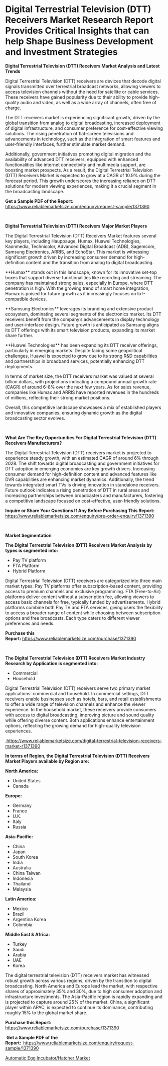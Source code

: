 <p><h1>Digital Terrestrial Television (DTT) Receivers Market Research Report Provides Critical Insights that can help Shape Business Development and Investment Strategies</h1></p><p><strong>Digital Terrestrial Television (DTT) Receivers Market Analysis and Latest Trends</strong></p>
<p><p>Digital Terrestrial Television (DTT) receivers are devices that decode digital signals transmitted over terrestrial broadcast networks, allowing viewers to access television channels without the need for satellite or cable services. These receivers have gained popularity due to their ability to provide high-quality audio and video, as well as a wide array of channels, often free of charge.</p><p>The DTT receivers market is experiencing significant growth, driven by the global transition from analog to digital broadcasting, increased deployment of digital infrastructure, and consumer preference for cost-effective viewing solutions. The rising penetration of flat-screen televisions and advancements in technology, such as the integration of smart features and user-friendly interfaces, further stimulate market demand. </p><p>Additionally, government initiatives promoting digital migration and the availability of advanced DTT receivers, equipped with enhanced functionalities like internet connectivity and multimedia support, are boosting market prospects. As a result, the Digital Terrestrial Television (DTT) Receivers Market is expected to grow at a CAGR of 10.9% during the forecast period. This growth underscores the increasing reliance on DTT solutions for modern viewing experiences, making it a crucial segment in the broadcasting landscape.</p></p>
<p><strong>Get a Sample PDF of the Report:&nbsp;</strong> <a href="https://www.reliablemarketsize.com/enquiry/request-sample/1371390?utm_campaign=2936&utm_medium=2&utm_source=Github&utm_content=ia&utm_term=22032025&utm_id=digital-terrestrial-television-dtt-receivers">https://www.reliablemarketsize.com/enquiry/request-sample/1371390</a></p>
<p>&nbsp;</p>
<p><strong>Digital Terrestrial Television (DTT) Receivers Major Market Players</strong></p>
<p><p>The Digital Terrestrial Television (DTT) Receivers Market features several key players, including Hauppauge, Humax, Huawei Technologies, Kaonmedia, Technicolor, Advanced Digital Broadcast (ADB), Sagemcom, Samsung Electronics, ARRIS, and EchoStar. This market is witnessing significant growth driven by increasing consumer demand for high-definition content and the transition from analog to digital broadcasting.</p><p>**Humax** stands out in this landscape, known for its innovative set-top boxes that support diverse functionalities like recording and streaming. The company has maintained strong sales, especially in Europe, where DTT penetration is high. With the growing trend of smart home integration, Humax is poised for future growth as it increasingly focuses on IoT-compatible devices.</p><p>**Samsung Electronics** leverages its branding and extensive product ecosystem, dominating several segments of the electronics market. Its DTT receivers benefit from the company’s advancements in display technology and user-interface design. Future growth is anticipated as Samsung aligns its DTT offerings with its smart television products, expanding its market share further.</p><p>**Huawei Technologies** has been expanding its DTT receiver offerings, particularly in emerging markets. Despite facing some geopolitical challenges, Huawei is expected to grow due to its strong R&D capabilities and partnerships in broadband services, potentially enhancing DTT deployments.</p><p>In terms of market size, the DTT receivers market was valued at several billion dollars, with projections indicating a compound annual growth rate (CAGR) of around 6-8% over the next few years. As for sales revenue, companies like Humax and ARRIS have reported revenues in the hundreds of millions, reflecting their strong market positions.</p><p>Overall, this competitive landscape showcases a mix of established players and innovative companies, ensuring dynamic growth as the digital broadcasting sector evolves.</p></p>
<p>&nbsp;</p>
<p><strong>What Are The Key Opportunities For Digital Terrestrial Television (DTT) Receivers Manufacturers?</strong></p>
<p><p>The Digital Terrestrial Television (DTT) receivers market is projected to experience steady growth, with an estimated CAGR of around 6% through 2028. The shift towards digital broadcasting and government initiatives for DTT adoption in emerging economies are key growth drivers. Increasing consumer demand for high-definition content and advanced features like DVR capabilities are enhancing market dynamics. Additionally, the trend towards integrated smart TVs is driving innovation in standalone receivers. Future outlook indicates a rising penetration of DTT in rural areas and increasing partnerships between broadcasters and manufacturers, fostering a competitive landscape focused on cost-effective, user-friendly solutions.</p></p>
<p><strong>Inquire or Share Your Questions If Any Before Purchasing This Report:</strong> <a href="https://www.reliablemarketsize.com/enquiry/pre-order-enquiry/1371390?utm_campaign=2936&utm_medium=2&utm_source=Github&utm_content=ia&utm_term=22032025&utm_id=digital-terrestrial-television-dtt-receivers">https://www.reliablemarketsize.com/enquiry/pre-order-enquiry/1371390</a></p>
<p>&nbsp;</p>
<p><strong>Market Segmentation</strong></p>
<p><strong>The Digital Terrestrial Television (DTT) Receivers Market Analysis by types is segmented into:</strong></p>
<p><ul><li>Pay TV platform</li><li>FTA Platform</li><li>Hybrid Platform</li></ul></p>
<p><p>Digital Terrestrial Television (DTT) receivers are categorized into three main market types: Pay TV platforms offer subscription-based content, providing access to premium channels and exclusive programming. FTA (Free-to-Air) platforms deliver content without a subscription fee, allowing viewers to access basic channels for free, typically funded by advertisements. Hybrid platforms combine both Pay TV and FTA services, giving users the flexibility to access a broader range of content while choosing between subscription options and free broadcasts. Each type caters to different viewer preferences and needs.</p></p>
<p><strong>Purchase this Report:&nbsp;</strong><a href="https://www.reliablemarketsize.com/purchase/1371390?utm_campaign=2936&utm_medium=2&utm_source=Github&utm_content=ia&utm_term=22032025&utm_id=digital-terrestrial-television-dtt-receivers">https://www.reliablemarketsize.com/purchase/1371390</a></p>
<p>&nbsp;</p>
<p><strong>The Digital Terrestrial Television (DTT) Receivers Market Industry Research by Application is segmented into:</strong></p>
<p><ul><li>Commercial</li><li>Household</li></ul></p>
<p><p>Digital Terrestrial Television (DTT) receivers serve two primary market applications: commercial and household. In commercial settings, DTT receivers enable businesses such as hotels, bars, and retail establishments to offer a wide range of television channels and enhance the viewer experience. In the household market, these receivers provide consumers with access to digital broadcasting, improving picture and sound quality while offering diverse content. Both applications enhance entertainment options, reflecting the growing demand for high-quality television experiences.</p></p>
<p><a href="https://www.reliablemarketsize.com/digital-terrestrial-television-receivers-market-r1371390?utm_campaign=2936&utm_medium=2&utm_source=Github&utm_content=ia&utm_term=22032025&utm_id=digital-terrestrial-television-dtt-receivers">&nbsp;https://www.reliablemarketsize.com/digital-terrestrial-television-receivers-market-r1371390</a></p>
<p><strong>In terms of Region, the Digital Terrestrial Television (DTT) Receivers Market Players available by Region are:</strong></p>
<p>
    <p> <strong> North America: </strong>
        <ul>
            <li>United States</li>
            <li>Canada</li>
        </ul>
        </p> 
    <p> <strong> Europe: </strong>
        <ul>
            <li>Germany</li>
            <li>France</li>
            <li>U.K.</li>
            <li>Italy</li>
            <li>Russia</li>
        </ul>
        </p> 
    <p> <strong> Asia-Pacific: </strong>
        <ul>
            <li>China</li>
            <li>Japan</li>
            <li>South Korea</li>
            <li>India</li>
            <li>Australia</li>
            <li>China Taiwan</li>
            <li>Indonesia</li>
            <li>Thailand</li>
            <li>Malaysia</li>
        </ul>
        </p> 
    <p> <strong> Latin America: </strong>
        <ul>
            <li>Mexico</li>
            <li>Brazil</li>
            <li>Argentina Korea</li>
            <li>Colombia</li>
        </ul>
        </p> 
    <p> <strong> Middle East & Africa: </strong>
        <ul>
            <li>Turkey</li>
            <li>Saudi</li>
            <li>Arabia</li>
            <li>UAE</li>
            <li>Korea</li>
        </ul>
    </p>
    </p>
<p><p>The digital terrestrial television (DTT) receivers market has witnessed robust growth across various regions, driven by the transition to digital broadcasting. North America and Europe lead the market, with respective shares of approximately 35% and 30%, due to high consumer adoption and infrastructure investments. The Asia-Pacific region is rapidly expanding and is projected to capture around 25% of the market. China, a significant player within APAC, is expected to continue its dominance, contributing roughly 15% to the global market share.</p></p>
<p><strong>Purchase this Report: </strong><a href="https://www.reliablemarketsize.com/purchase/1371390?utm_campaign=2936&utm_medium=2&utm_source=Github&utm_content=ia&utm_term=22032025&utm_id=digital-terrestrial-television-dtt-receivers">https://www.reliablemarketsize.com/purchase/1371390</a></p>
<p>&nbsp;<strong>Get a Sample PDF of the Report:&nbsp;&nbsp;</strong><a href="https://www.reliablemarketsize.com/enquiry/request-sample/1371390?utm_campaign=2936&utm_medium=2&utm_source=Github&utm_content=ia&utm_term=22032025&utm_id=digital-terrestrial-television-dtt-receivers">https://www.reliablemarketsize.com/enquiry/request-sample/1371390</a></p>
<p><strong></strong></p>
<p><p><a href="https://github.com/deyniphytic/Market-Research-Report-List-1/blob/main/automatic-egg-incubatorhatcher-market.md?utm_campaign=2936&utm_medium=2&utm_source=Github&utm_content=ia&utm_term=22032025&utm_id=digital-terrestrial-television-dtt-receivers">Automatic Egg Incubator/Hatcher Market</a></p></p>